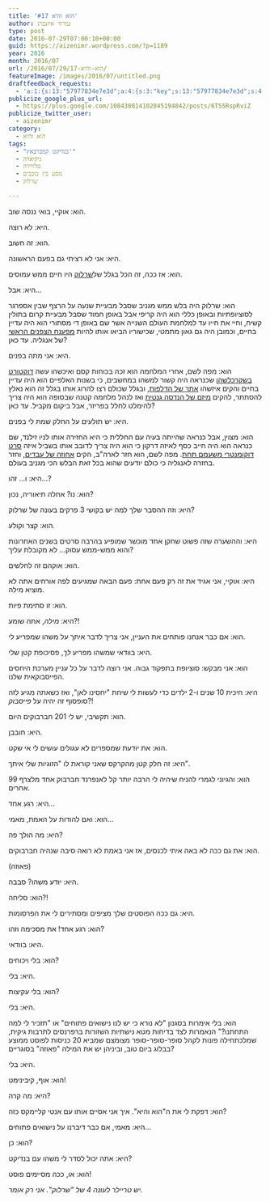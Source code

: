 ```yaml
---
title: 'הוא והיא #17'
author: נמרוד איזנברג
type: post
date: 2016-07-29T07:00:10+00:00
guid: https://aizenimr.wordpress.com/?p=1189
year: 2016
month: 2016/07
url: /2016/07/29/הוא-והיא-17/
featureImage: /images/2016/07/untitled.png
draftfeedback_requests:
  - 'a:1:{s:13:"57977834e7e3d";a:4:{s:3:"key";s:13:"57977834e7e3d";s:4:"time";s:10:"1469544500";s:7:"user_id";s:8:"91501967";s:7:"revoked";s:1:"1";}}'
publicize_google_plus_url:
  - https://plus.google.com/108430814102045194842/posts/6TS5RspRviZ
publicize_twitter_user:
  - aizenimr
category:
  - הוא והיא
tags:
  - "בנדיקט קמברבאץ'"
  - גיקיאדה
  - טלוויזיה
  - מסע בין כוכבים
  - שרלוק

---
```

<span lang="he-IL">הוא</span><span lang="en-US">: </span><span lang="he-IL">אוקיי</span><span lang="en-US">, </span><span lang="he-IL">בואי ננסה שוב</span><span lang="en-US">.</span>

<span lang="he-IL">היא</span><span lang="en-US">: </span><span lang="he-IL">לא רוצה</span><span lang="en-US">.</span>

<span lang="he-IL">הוא</span><span lang="en-US">: </span><span lang="he-IL">זה חשוב</span><span lang="en-US">.</span>

<span lang="he-IL">היא</span><span lang="en-US">: </span><span lang="he-IL">אני לא רציתי גם בפעם הראשונה</span><span lang="en-US">.</span>

<span lang="he-IL">הוא</span><span lang="en-US">: </span><span lang="he-IL">אז ככה</span><span lang="en-US">, </span><span lang="he-IL">זה הכל בגלל של<a href="http://www.imdb.com/title/tt1475582/">שרלוק</a> היו חיים ממש עמוסים</span><span lang="en-US">.</span>

<span lang="he-IL">היא</span><span lang="en-US">: </span><span lang="he-IL">אבל</span><span lang="en-US">...</span>

<span lang="he-IL">הוא</span><span lang="en-US">: </span><span lang="he-IL">שרלוק היה בלש ממש מגניב שסבל מבעיית שנעה על הרצף שבין אספרגר לסוציופתיות ובאופן כללי הוא היה קריפי אבל באופן חמוד שסבל מבעיית קרום בתולין קשיח</span><span lang="en-US">, </span><span lang="he-IL">וחיי את חייו עד למלחמת העולם השנייה אשר שם באופן די מסתורי הוא היה עדיין בחיים</span><span lang="en-US">, </span><span lang="he-IL">וכמובן היה גם גאון מתמטי</span><span lang="en-US">, </span><span lang="he-IL">שכישוריו הביאו אותו להיות <a href="http://www.imdb.com/title/tt2084970/">מפענח הצפנים הראשי</a> של אנגליה</span><span lang="en-US">. </span><span lang="he-IL">עד כאן</span><span lang="en-US">?</span>

<span lang="he-IL">היא</span><span lang="en-US">: </span><span lang="he-IL">אני מתה בפנים</span><span lang="en-US">.</span>

<span lang="he-IL">הוא</span><span lang="en-US">: </span><span lang="he-IL">מפה לשם</span><span lang="en-US">, </span><span lang="he-IL">אחרי המלחמה הוא זכה בכוחות קסם ואיכשהו עשה <a href="http://www.imdb.com/title/tt1211837/">דוקטורט בשקרכלשהו</a> שכנראה היה קשור למשהו במחשבים</span><span lang="en-US">, </span><span lang="he-IL">כי בשנות האלפיים הוא היה עדיין בחיים והקים איזשהו <a href="http://www.imdb.com/title/tt1837703/">אתר של הדלפות</a></span><span lang="en-US">, </span><span lang="he-IL">ובגלל שכולם רצו להרוג אותו בגלל זה הוא נאלץ להסתתר</span><span lang="en-US">, </span><span lang="he-IL">להקים <a href="http://memory-alpha.wikia.com/wiki/Khan_Noonien_Singh_(alternate_reality)">מיזם של הנדסה גנטית</a> ואז לנהל מלחמה קטנה שבסופה הוא היה צריך להימלט לחלל בפריזר, אבל ביקום מקביל</span><span lang="en-US">. </span><span lang="he-IL">עד כאן</span><span lang="en-US">?</span>

<span lang="he-IL">היא</span><span lang="en-US">: </span><span lang="he-IL">יש תולעים על החלק שמת לי בפנים</span><span lang="en-US">.</span>

<span lang="he-IL">הוא</span><span lang="en-US">: </span><span lang="he-IL">מצוין</span><span lang="en-US">, </span><span lang="he-IL">אבל כנראה שהייתה בעיה עם החללית כי היא החזירה אותו לניו זילנד</span><span lang="en-US">, </span><span lang="he-IL">שם כנראה הוא היה חייב כסף לאיזה דרקון כי הוא היה צריך לדובב אותו בשביל איזה <a href="http://www.imdb.com/title/tt0903624/">סרט דוקומנטרי משעמם תחת</a></span><span lang="en-US">. </span><span lang="he-IL">מפה לשם</span><span lang="en-US">, </span><span lang="he-IL">הוא חזר לארה</span><span lang="en-US">"</span><span lang="he-IL">ב</span><span lang="en-US">, </span><span lang="he-IL">הקים <a href="http://www.imdb.com/title/tt2024544/">אחוזה של עבדים</a></span><span lang="en-US">, </span><span lang="he-IL">וחזר בחזרה לאנגליה כי כולם יודעים שהוא בכל זאת הבלש הכי מגניב בעולם</span><span lang="en-US">.</span>

<span lang="he-IL">היא</span><span lang="en-US">: </span><span lang="he-IL">ו… זהו…</span><span lang="en-US">?</span>

<span lang="he-IL">הוא</span><span lang="en-US">: </span><span lang="he-IL">נו</span><span lang="en-US">? </span><span lang="he-IL">אחלה תיאוריה</span><span lang="en-US">, </span><span lang="he-IL">נכון</span><span lang="en-US">?</span>

<span lang="he-IL">היא</span><span lang="en-US">: </span><span lang="he-IL">וזה ההסבר שלך למה יש בקושי </span><span lang="en-US">3 </span><span lang="he-IL">פרקים בעונה של שרלוק</span><span lang="en-US">?</span>

<span lang="he-IL">הוא</span><span lang="en-US">: </span><span lang="he-IL">קצר וקולע</span><span lang="en-US">.</span>

<span lang="he-IL">היא</span><span lang="en-US">: </span><span lang="he-IL">וההשערה שזה פשוט שחקן אחד מוכשר שמופיע בהרבה סרטים בשנים האחרונות והוא ממש-ממש עסוק… לא מקובלת עליך</span><span lang="en-US">?</span>

<span lang="he-IL">הוא</span><span lang="en-US">: </span><span lang="he-IL">אוקהם זה לחלשים</span><span lang="en-US">.</span>

<span lang="he-IL">היא</span><span lang="en-US">: </span><span lang="he-IL">אוקיי</span><span lang="en-US">, </span><span lang="he-IL">אני אגיד את זה רק פעם אחת</span><span lang="en-US">: </span><span lang="he-IL">פעם הבאה שמגיעים לפה אורחים אתה לא מוציא מילה</span><span lang="en-US">.</span>

<span lang="he-IL">הוא</span><span lang="en-US">: </span><span lang="he-IL">זו סתימת פיות</span><span lang="en-US">.</span>

<span lang="he-IL">היא</span><span lang="en-US">: </span>_<span lang="he-IL">מילה</span>_<span lang="en-US">, </span><span lang="he-IL">אתה שומע</span><span lang="en-US">?!<br /> </span>

הוא: <span lang="he-IL">אם כבר אנחנו פותחים את העניין</span><span lang="en-US">, </span><span lang="he-IL">אני צריך לדבר איתך על משהו שמפריע לי</span><span lang="en-US">.</span>

<span lang="he-IL">היא</span><span lang="en-US">: </span><span lang="he-IL">בוודאי שמשהו מפריע <em>לך</em>,</span> <span lang="en-US">פסיכופת קטן שלי.<br /> </span>

<span lang="he-IL">הוא</span><span lang="en-US">: אני מבקש: סוציופת בתפקוד גבוה. </span><span lang="he-IL">אני רוצה לדבר על כל עניין מערכת היחסים הפייסבוקאית שלנו</span><span lang="en-US">.</span>

<span lang="he-IL">היא</span><span lang="en-US">: </span><span lang="he-IL">חיכית </span><span lang="en-US">10 </span><span lang="he-IL">שנים ו-2 ילדים כדי לעשות לי שיחת "יחסינו לאן"</span><span lang="en-US">, </span><span lang="he-IL">ואז כשאתה מגיע לזה סופסוף</span> <span lang="he-IL">זה יהיה על <em>פייסבוק</em></span><span lang="en-US">?!</span>

<span lang="he-IL">הוא</span><span lang="en-US">: </span><span lang="he-IL">תקשיבי</span><span lang="en-US">, </span><span lang="he-IL">יש לי </span><span lang="en-US">201 </span><span lang="he-IL">חברבוקים היום</span><span lang="en-US">.</span>

<span lang="he-IL">היא</span><span lang="en-US">: </span><span lang="he-IL">חובבן</span><span lang="en-US">.</span>

<span lang="he-IL">הוא</span><span lang="en-US">: </span><span lang="he-IL">את יודעת שמספרים לא עגולים עושים לי אי שקט</span><span lang="en-US">.</span>

<span lang="he-IL">היא</span><span lang="en-US">: </span><span lang="he-IL">זה חלק קטן מהקרקס שאני קוראת לו </span><span lang="en-US">"ה</span><span lang="he-IL">זוגיות שלי איתך</span><span lang="en-US">".</span>

<span lang="he-IL">הוא</span><span lang="en-US">: </span><span lang="he-IL">והגיוני לגמרי להניח שיהיה לי הרבה יותר קל לאנפרנד חברבוק אחד מלצרף </span><span lang="en-US">99 </span><span lang="he-IL">אחרים</span><span lang="en-US">.</span>

<span lang="he-IL">היא</span><span lang="en-US">: </span><span lang="he-IL">רגע אחד</span><span lang="en-US">...</span>

<span lang="he-IL">הוא</span><span lang="en-US">: </span><span lang="he-IL">ואם להודות על האמת</span><span lang="en-US">, </span><span lang="he-IL">מאמי</span><span lang="en-US">...</span>

<span lang="he-IL">היא</span><span lang="en-US">: </span><span lang="he-IL">מה הולך פה</span><span lang="en-US">?</span>

<span lang="he-IL">הוא</span><span lang="en-US">: </span><span lang="he-IL">את גם ככה לא באה איתי לכנסים</span><span lang="en-US">, </span><span lang="he-IL">אז אני באמת לא רואה סיבה שנהיה חברבוקים.</span>

<span lang="en-US">(</span><span lang="he-IL">פאוזה</span><span lang="en-US">)</span>

<span lang="he-IL">היא</span><span lang="en-US">: </span><span lang="he-IL">יודע משהו</span><span lang="en-US">? </span><span lang="he-IL">סבבה</span><span lang="en-US">.</span>

<span lang="he-IL">הוא</span><span lang="en-US">: </span><span lang="he-IL">סליחה</span><span lang="en-US">?!</span>

<span lang="he-IL">היא</span><span lang="en-US">: </span><span lang="he-IL">גם ככה הפוסטים שלך מציפים ומסתירים לי את הפרסומות</span><span lang="en-US">.</span>

<span lang="he-IL">הוא</span><span lang="en-US">: </span><span lang="he-IL">רגע אחד</span><span lang="en-US">! </span><span lang="he-IL">את מסכימה וזהו</span><span lang="en-US">?</span>

<span lang="he-IL">היא</span><span lang="en-US">: </span><span lang="he-IL">בוודאי</span><span lang="en-US">.</span>

<span lang="he-IL">הוא</span><span lang="en-US">: </span><span lang="he-IL">בלי ויכוחים</span><span lang="en-US">?</span>

<span lang="he-IL">היא</span><span lang="en-US">: </span><span lang="he-IL">בלי</span><span lang="en-US">.</span>

<span lang="he-IL">הוא</span><span lang="en-US">: </span><span lang="he-IL">בלי עקיצות</span><span lang="en-US">?</span>

<span lang="he-IL">היא</span><span lang="en-US">: </span><span lang="he-IL">בלי</span><span lang="en-US">.</span>

<span lang="he-IL">הוא</span><span lang="en-US">: </span><span lang="he-IL">בלי אימרות בסגנון </span><span lang="en-US">"</span><span lang="he-IL">לא נורא כי יש לנו נישואים פתוחים</span><span lang="en-US">" </span><span lang="he-IL">או </span><span lang="en-US">"</span><span lang="he-IL">תזכיר לי למה התחתנו</span><span lang="en-US">?" </span><span lang="he-IL">הנאמרות לצד בדיחות מטא נישתיות השזורות ברפרנסים לתרבות גיקית, שמלכתחילה פונות לקהל סופר</span><span lang="en-US">-</span><span lang="he-IL">סופר</span><span lang="en-US">-</span><span lang="he-IL">סופר מצומצם שמביא </span><span lang="en-US">20 </span><span lang="he-IL">כניסות לפוסט ממוצע בבלוג ביום טוב, וביניהן יש את המילה "פאוזה" בסוגריים</span><span lang="en-US">?</span>

<span lang="he-IL">היא</span><span lang="en-US">: </span><span lang="he-IL">בלי</span><span lang="en-US">.</span>

<span lang="he-IL">הוא</span><span lang="en-US">: </span><span lang="he-IL">אוף</span><span lang="en-US">, </span><span lang="he-IL">קיבינימט</span><span lang="en-US">!</span>

<span lang="he-IL">היא</span><span lang="en-US">: </span><span lang="he-IL">מה קרה</span><span lang="en-US">?</span>

<span lang="he-IL">הוא</span><span lang="en-US">: </span><span lang="he-IL">דפקת לי את ה</span><span lang="en-US">"</span><span lang="he-IL">הוא והיא</span><span lang="en-US">". </span><span lang="he-IL">איך אני אסיים אותו עם אנטי קליימקס כזה?<br /> </span>

<span lang="he-IL">היא</span><span lang="en-US">: </span><span lang="he-IL">מאמי</span><span lang="en-US">, </span><span lang="he-IL">אם כבר דיברנו על נישואים פתוחים</span><span lang="en-US">...</span>

<span lang="he-IL">הוא</span><span lang="en-US">: </span><span lang="he-IL">כן</span><span lang="en-US">?</span>

<span lang="he-IL">היא</span><span lang="en-US">: </span><span lang="he-IL">אתה יכול לסדר לי משהו עם בנדיקט</span><span lang="en-US">?</span>

<span lang="he-IL">הוא</span><span lang="en-US">: </span><span lang="he-IL">או</span><span lang="en-US">, </span><span lang="he-IL">ככה מסיימים פוסט</span><span lang="en-US">!</span>

_יש טריילר לעונה 4 של "שרלוק". אני רק אומר._